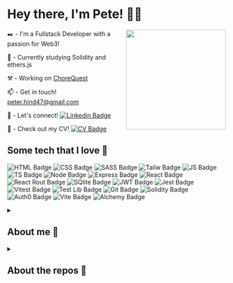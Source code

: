 # Hey there, I'm Pete! 👋🏻

<img align='right' src="https://peter-hind.github.io/img/crazypete.png" width="230">

✒️ - I'm a Fullstack Developer with a passion for Web3!

🌱 - Currently studying Solidity and ethers.js

⚒️ - Working on <a target="_blank" href="https://www.chorequest.devacademy.nz">ChoreQuest</a>

📫 - Get in touch! <a href="mailto:peter.hind47@gmail.com">peter.hind47@gmail.com</a>

🤝 - Let's connect! [![Linkedin Badge](	https://img.shields.io/badge/LinkedIn-0077B5?style=for-the-badge&logo=linkedin&logoColor=white)](https://www.linkedin.com/in/peter-hind/)

📜 - Check out my CV! [![CV Badge](https://img.shields.io/badge/CURRICULUM%20VITAE-8A2BE2)](https://peter-hind.github.io/img/Peter_HindCV.pdf)

## Some tech that I love 👺

![HTML Badge](https://img.shields.io/badge/HTML5-E34F26?style=for-the-badge&logo=html5&logoColor=white) ![CSS Badge](https://img.shields.io/badge/CSS3-1572B6?style=for-the-badge&logo=css3&logoColor=white) ![SASS Badge](https://img.shields.io/badge/Sass-CC6699?style=for-the-badge&logo=sass&logoColor=white) ![Tailw Badge](https://img.shields.io/badge/Tailwind_CSS-38B2AC?style=for-the-badge&logo=tailwind-css&logoColor=white) ![JS Badge](https://img.shields.io/badge/JavaScript-F7DF1E?style=for-the-badge&logo=javascript&logoColor=black) ![TS Badge](https://img.shields.io/badge/TypeScript-007ACC?style=for-the-badge&logo=typescript&logoColor=white) ![Node Badge](https://img.shields.io/badge/Node.js-43853D?style=for-the-badge&logo=node.js&logoColor=white) ![Express Badge](https://img.shields.io/badge/Express.js-404D59?style=for-the-badge) ![React Badge](https://img.shields.io/badge/React-20232A?style=for-the-badge&logo=react&logoColor=61DAFB) ![React Rout Badge](https://img.shields.io/badge/React_Router-CA4245?style=for-the-badge&logo=react-router&logoColor=white) ![SQlite Badge](https://img.shields.io/badge/SQLite-07405E?style=for-the-badge&logo=sqlite&logoColor=white) ![JWT Badge](https://img.shields.io/badge/json%20web%20tokens-323330?style=for-the-badge&logo=json-web-tokens&logoColor=pink) ![Jest Badge](https://img.shields.io/badge/Jest-323330?style=for-the-badge&logo=Jest&logoColor=white) ![Vitest Badge](https://img.shields.io/badge/Vitest-6E9F18?logo=vitest&logoColor=fff&style=for-the-badge) ![Test Lib Badge](https://img.shields.io/badge/testing%20library-323330?style=for-the-badge&logo=testing-library&logoColor=red) ![Git Badge](https://img.shields.io/badge/GIT-E44C30?style=for-the-badge&logo=git&logoColor=white) ![Solidity Badge](https://img.shields.io/badge/Solidity-363636?logo=solidity&logoColor=fff&style=for-the-badge) ![Auth0 Badge](https://img.shields.io/badge/Auth0-EB5424?logo=auth0&logoColor=fff&style=for-the-badge) ![Vite Badge](https://img.shields.io/badge/Vite-646CFF?logo=vite&logoColor=fff&style=for-the-badge) ![Alchemy Badge](https://img.shields.io/badge/Alchemy-0C0C0E?logo=alchemy&logoColor=fff&style=for-the-badge)

<details>
  <summary>
 <h2>About me 👹</h2>
  </summary>

<p>I've loved tech since I was a little kid. My Mum was a software developer in the eighties, which a was a REAL different time. ChatGPT wasn't a thing. Hell, the INTERNET wasn't a thing. I remember watching her slaving away at her AS-400 terminal, the green glow spilling over a veritable mountain of coding books left strewn around the place. When I could just about read I picked up a book on Java (or was it C? doesn't matter), and got almost a chapter through it, which was apparently showing enough interest to warrant getting me a BBC Microcomputer for my seventh birthday. I wrote a few programs in BASIC - including a little game with a Dragon (two white boxes on top of each other) in a maze. If you hit the walls it was Game Over (the program crashed because I couldn't figure the rest out).</p>
<p>I wish I'd kept coding throughout my teens, but I didn't. There was other stuff happening. You know the story - PlayStations and Girls and things. Nevertheless, I always kept an attachment to tech. When my Aikido Club needed a website, I made it. When friends didn't understand techy stuff, I was that guy they came to (you know that Guy! Wait, this is GitHub, you probably ARE that Guy. Or girl, obviously). 
In pretty much every job I had in my teens and twenties, somebody at some point would say something like:
"...why aren't you working in Tech?", or, if I'd just solved a problem or written them a little script, a confused "....why do you work HERE?" was also commonplace. I would just shrug. Because I dont have a CompSci degree, I would think. I had chosen to study people-languages at University rather than machine-languages, which were another passion of mine.</p>
<p>The turning point in my career came after I took it upon myself to build a little App. I was working as a Sales Rep / Tech Specialist / Marketing Guru / OHS Administrator / Staff Onboarder (otherwise known as an 'allrounder'😒) at a company in Melbourne. It was in that post-COVID lull a lot of businesses experienced, so I was looking for ways to improve processes. So I built this App. I won't bore you with what it did, but I enjoyed myself building it more than I had enjoyed myself in a looooong time! My manager loved it. Then he hit me with 'the line':</p>
<p>"....why don't you work in Tech?"</p>
<p>For once, I actually listened. My partner and I had just made the decision to relocate to New Zealand permanently, so now seemed like a prime opportunity. I enrolled at DevAcademy Aotearoa and spent four months and close to 1000 hours wading through tech. I loved it. Solo projects. Group projects. Stuff that didn't work. That feeling when I MADE it work.</p>
<p>So now I'm a developer, soaking up as much knowledge and info as I can. I'm a firm supporter of Web3 and Blockchain tech, and am eager to see more adoption here in NZ! Lets go!</p>
</details>
<details>
  <summary>
    <h2>About the repos 🧌</h2>
  </summary>

  <p>Lots of these repos were cloned / worked on as part of my intensive study while learning at DevAcademy Aotearoa. Most were completed under time-constraints and were there to facilitate my learning. Feel free to take a look around and check out my learning process, and please DO check out the pinned repos and currently deployed projects.</p>
  <p>I'm always open to any form of feedback, so please don't be a stranger and hit me up at any of the endpoints listed above if you feel like a chat!</p>
</details>
